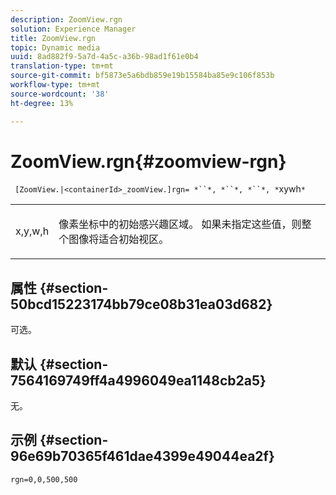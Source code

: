 ```yaml
---
description: ZoomView.rgn
solution: Experience Manager
title: ZoomView.rgn
topic: Dynamic media
uuid: 8ad882f9-5a7d-4a5c-a36b-98ad1f61e0b4
translation-type: tm+mt
source-git-commit: bf5873e5a6bdb859e19b15584ba85e9c106f853b
workflow-type: tm+mt
source-wordcount: '38'
ht-degree: 13%

---
```



# ZoomView.rgn{#zoomview-rgn}

` [ZoomView.|<containerId>_zoomView.]rgn= *``*, *``*, *``*, *`xywh`*`

<table id="table_68D8AADB572F4C2095967D12162F8991"> 
 <tbody> 
  <tr> 
   <td colname="col1"> <p> <span class="codeph"> x,y,w,h</span> </p> </td> 
   <td colname="col2"> <p> 像素坐标中的初始感兴趣区域。 如果未指定这些值，则整个图像将适合初始视区。 </p> </td> 
  </tr> 
 </tbody> 
</table>

## 属性 {#section-50bcd15223174bb79ce08b31ea03d682}

可选。

## 默认 {#section-7564169749ff4a4996049ea1148cb2a5}

无。

## 示例 {#section-96e69b70365f461dae4399e49044ea2f}

`rgn=0,0,500,500`
